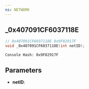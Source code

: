 ```yaml
---
ns: NETWORK
---
```

## _0x407091CF6037118E

```c
// 0x407091CF6037118E 0x9F82917F
void _0x407091CF6037118E(int netID);
```

```
Console Hash: 0x9F82917F  
```

## Parameters
* **netID**: 

